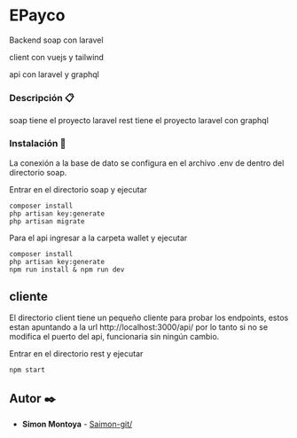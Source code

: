 # EPayco

Backend soap con laravel

client con vuejs y tailwind

api con laravel y graphql

### Descripción 📋

soap tiene el proyecto laravel
rest tiene el proyecto laravel con graphql


### Instalación 🔧

La conexión a la base de dato se configura en el archivo .env de  dentro del directorio soap.

Entrar en el directorio soap y ejecutar 
```
composer install
php artisan key:generate
php artisan migrate
```
Para el api ingresar a la carpeta wallet y ejecutar
```
composer install
php artisan key:generate
npm run install & npm run dev
```



## cliente

El directorio client tiene un pequeño cliente para probar los endpoints, estos estan apuntando a la url http://localhost:3000/api/ por lo tanto si no se modifica el puerto del api, funcionaria sin ningún cambio.

Entrar en el directorio rest y ejecutar 
```
npm start
```


## Autor ✒️

* **Simon Montoya** - [Saimon-git/](https://github.com/Saimon-git/)
